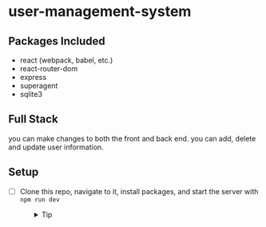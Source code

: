 # user-management-system
## Packages Included

- react (webpack, babel, etc.)
- react-router-dom
- express
- superagent
- sqlite3

## Full Stack

you can make changes to both the front and back end. you can add, delete and update user information.

## Setup

- [ ] Clone this repo, navigate to it, install packages, and start the server with `npm run dev`
  <details style="padding-left: 2em">
    <summary>Tip</summary>

    ```sh
    npm install
    npm run knex migrate:latest
    npm run knex seed:run
    npm run dev
    Check it by visiting the relevant route on http://localhost:3000/ 
    ```
  </details>
